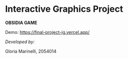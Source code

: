 # Interactive Graphics Project

**OBSIDIA GAME**

Demo: https://final-project-ig.vercel.app/

*Developed by:*

Gloria Marinelli, 2054014
